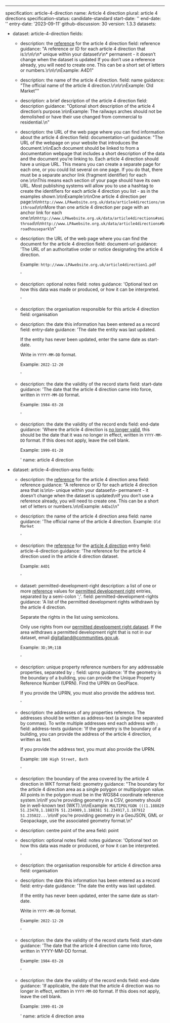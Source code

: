 ---
specification: article-4-direction
name: Article 4 direction
plural: article 4 directions
specification-status: candidate-standard
start-date: ''
end-date: ''
entry-date: '2023-09-11'
github-discussion: 30
version: 1.3.3
datasets:
  - dataset: article-4-direction
    fields:
      - description: the <a href="#reference">reference</a> for the article 4 direction
        field: reference
        guidance: "A reference or ID for each article 4 direction that is:\r\n\r\n* unique within your dataset\r\n* permanent - it doesn’t change when the dataset is updated If you don’t use a reference already, you will need to create one. This can be a short set of letters or numbers.\r\n\r\nExample: A4D1"
      - description: the name of the article 4 direction.
        field: name
        guidance: "The official name of the article 4 direction.\r\n\r\nExample: Old Market\""
      - description: a brief description of the article 4 direction
        field: description
        guidance: "Optional short description of the article 4 direction’s purpose.\n\nExample: The railways arches should not be demolished or have their use changed from commercial to residential.\n"
      - description: the URL of the web page where you can find information about the article 4 direction
        field: documentation-url
        guidance: "The URL of the webpage on your website that introduces the document.\n\nEach document should be linked to from a documentation webpage that includes a short description of the data and the document you’re linking to. Each article 4 direction should have a unique URL. This means you can create a separate page for each one, or you could list several on one page. If you do that, there must be a separate anchor link (fragment identifier) for each one.\n\nThis means each section of your page should have its own URL. Most publishing systems will allow you to use a hashtag to create the identifiers for each article 4 direction you list - as in the examples shown.\n\nExample:\n\nOne article 4 direction per page:\n\n`http://www.LPAwebsite.org.uk/data/article4directions/smithroad`\n\nMore than one article 4 direction per page with an anchor link for each one:\n\n`http://www.LPAwebsite.org.uk/data/article4directions#smithroad`\n\n`http://www.LPAwebsite.org.uk/data/article4directions#broadhousepark`\n"
      - description: the URL of the web page where you can find the document for the article 4 direction
        field: document-url
        guidance: 'The URL of an authoritative order or notice designating the article 4 direction.


          Example: `http://www.LPAwebsite.org.uk/article4direction1.pdf`

          '
      - description: optional notes
        field: notes
        guidance: 'Optional text on how this data was made or produced, or how it can be interpreted.

          '
      - description: the organisation responsible for this article 4 direction
        field: organisation
      - description: the date this information has been entered as a record
        field: entry-date
        guidance: 'The date the entity was last updated.


          If the entity has never been updated, enter the same date as start-date.


          Write in `YYYY-MM-DD` format.


          Example: `2022-12-20`

          '
      - description: the date the validity of the record starts
        field: start-date
        guidance: 'The date that the article 4 direction came into force, written in `YYYY-MM-DD` format.


          Example: `1984-03-28`

          '
      - description: the date the validity of the record ends
        field: end-date
        guidance: 'Where the article 4 direction is [no longer valid](https://standards.planning-data.dev/principles/#we-shouldn%E2%80%99t-delete-entries-in-a-register), this should be the date that it was no longer in effect, written in `YYYY-MM-DD` format. If this does not apply, leave the cell blank.


          Example: `1999-01-20`

          '
    name: article 4 direction
  - dataset: article-4-direction-area
    fields:
      - description: the <a href="#reference">reference</a> for the article 4 direction area
        field: reference
        guidance: "A reference or ID for each article 4 direction area that is:\n\n- unique within your dataset\n- permanent - it doesn’t change when the dataset is updated\nIf you don’t use a reference already, you will need to create one. This can be a short set of letters or numbers.\n\nExample: `A4Da1`\n"
      - description: the name of the article 4 direction area
        field: name
        guidance: 'The official name of the article 4 direction. Example: `Old Market`

          '
      - description: the <a href="#reference">reference</a> for the <a href="article-4-direction-dataset">article 4 direction</a> entry
        field: article-4-direction
        guidance: 'The reference for the article 4 direction used in the article 4 direction dataset.


          Example: `A4D1`

          '
      - dataset: permitted-development-right
        description: a list of one or more <a href="#reference">reference</a> values for <a href="article-4-direction-rule-dataset">permitted development right</a> entries, separated by a semi-colon ';'.
        field: permitted-development-rights
        guidance: 'A list of the permitted development rights withdrawn by the article 4 direction.


          Separate the rights in the list using semicolons.


          Only use rights from our [permitted development right dataset](https://www.planning.data.gov.uk/dataset/permitted-development-right). If the area withdraws a permitted development right that is not in our dataset, email digitalland@communities.gov.uk.


          Example: `3D;3M;11B`

          '
      - description: unique property reference numbers for any addressable properties, separated by `;`
        field: uprns
        guidance: 'If the geometry is the boundary of a building, you can provide the Unique Property Reference Number (UPRN). Find the UPRN on GeoPlace.


          If you provide the UPRN, you must also provide the address text.

          '
      - description: the addresses of any properties reference. The addresses should be written as address-text (a single line separated by commas). To write multiple addresses end each address with `;`
        field: address-texts
        guidance: 'If the geometry is the boundary of a building, you can provide the address of the article 4 direction, written as text.


          If you provide the address text, you must also provide the UPRN.


          Example: `100 High Street, Bath`

          '
      - description: the boundary of the area covered by the article 4 direction in WKT format
        field: geometry
        guidance: "The boundary for the article 4 direction area as a single polygon or multipolygon value. All points in the polygon must be in the WGS84 coordinate reference system.\n\nIf you’re providing geometry in a CSV, geometry should be in well-known text (WKT).\n\nExample: `MULTIPOLYGON (((1.188829 51.23478,1.188376 51.234909,1.188381 51.234917,1.187912 51.235022...`\n\nIf you’re providing geometry in a GeoJSON, GML or Geopackage, use the associated geometry format.\n"
      - description: centre point of the area
        field: point
      - description: optional notes
        field: notes
        guidance: 'Optional text on how this data was made or produced, or how it can be interpreted.

          '
      - description: the organisation responsible for article 4 direction area
        field: organisation
      - description: the date this information has been entered as a record
        field: entry-date
        guidance: 'The date the entity was last updated.


          If the entity has never been updated, enter the same date as start-date.


          Write in `YYYY-MM-DD` format.


          Example: `2022-12-20`

          '
      - description: the date the validity of the record starts
        field: start-date
        guidance: 'The date that the article 4 direction came into force, written in YYYY-MM-DD format.


          Example: `1984-03-28`

          '
      - description: the date the validity of the record ends
        field: end-date
        guidance: 'If applicable, the date that the article 4 direction was no longer in effect, written in `YYYY-MM-DD` format. If this does not apply, leave the cell blank.


          Example: `1999-01-20`

          '
    name: article 4 direction area
